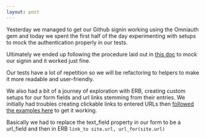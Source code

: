 ```yaml
---
layout: post
---
```

Yesterday we managed to get our Github signin working using the Omniauth gem and today we spent the first half of the day experimenting with setups to mock the authentication properly in our tests.

<!--more-->

Ultimately we ended up following the procedure laid out in [this doc](https://github.com/intridea/omniauth/wiki/Integration-Testing) to mock our signin and it worked just fine.

Our tests have a lot of repetition so we will be refactoring to helpers to make it more readable and user-friendly.

We also had a bit of a journey of exploration with ERB, creating custom setups for our form fields and url links stemming from their entries.  We initially had troubles creating clickable links to entered URLs then [followed the examples here](http://stackoverflow.com/questions/16721816/how-do-i-defined-a-variable-link-to-to-an-external-url) to get it working.

Basically we had to replace the text_field property in our form to be a url_field and then in ERB `link_to site.url, url_for(site.url)`
